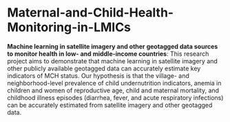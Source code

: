 # Maternal-and-Child-Health-Monitoring-in-LMICs
**Machine learning in satellite imagery and other geotagged data sources to monitor health in low- and middle-income countries**:
This research project aims to demonstrate that machine learning in satellite imagery and other publicly available geotagged data can accurately estimate key indicators of MCH status. Our hypothesis is that the village- and neighborhood-level prevalence of child undernutrition indicators, anemia in children and women of reproductive age, child and maternal mortality, and childhood illness episodes (diarrhea, fever, and acute respiratory infections) can be accurately estimated from satellite imagery and other geotagged data.

